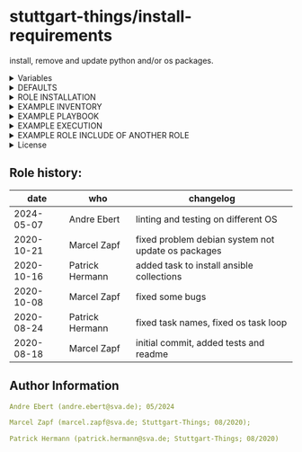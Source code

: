 stuttgart-things/install-requirements
====================

install, remove and update python and/or os packages.

<details><summary>Variables</summary>

The following vars can be set:
```yaml
vars:
  update_packages: true     # set for update or not update your os packages (update_packages: true/ false)
  os_packages:
    - htop  
    - unzip # the os package that you want to install. If not set, no os package will be installed. (os_packages: <package_name>)
  python_modules:
    - name: kubernetes      # the pip package that you want to install. If not set, no os package will be installed. If pip doesn't exist, it will be installed automatically. The pip version is decided based on the python version that is used by ansible on the target host.
      version: 10.0.1       # - python_modules: <package_name>
    - name: openshift       #   version: <package_version>
  ansible_collections:
    podman:
      name: containers.podman
      version: 1.3.1
    general:
      name: community.general
      version: 1.2.0
    crypto:
      name: community.crypto
      version: 1.2.0
```

</details>

<details><summary>DEFAULTS</summary>

```yaml
...
packer_update_packages: false

packer_python_modules:
  - name: netaddr

packer_os_prerequisites:
  - unzip
  - git
  - ansible
...

```

</details>

<details><summary>ROLE INSTALLATION</summary>

```bash
cat <<EOF > /tmp/requirements.yaml
- src: https://github.com/stuttgart-things/install-requirements.git
  scm: git
EOF

ansible-galaxy install -r /tmp/requirements.yaml --force
rm -rf /tmp/requirements.yaml
```

</details>

<details><summary>EXAMPLE INVENTORY</summary>

```bash
cat <<EOF > inventory
[appserver]
1.2.3.4 ansible_user=sthings
EOF
```

</details>

<details><summary>EXAMPLE PLAYBOOK</summary>

This playbook install the htop os package and the python module kubernetes with the version 10.0.1 and the latest openshift python module.

```yaml
cat <<EOF > install-requirements.yaml
---
- name: Install packages
  hosts: localhost
  gather_facts: true
  become: true
  vars:
    update_packages: true
    os_packages:
      - htop
      - unzip
    python_modules:
      - name: kubernetes
        version: 10.0.1
      - name: openshift

  roles:
    - install-requirements
EOF
```

</details>

<details><summary>EXAMPLE EXECUTION</summary>

```bash
ansible-playbook -i inventory install-requirements.yml
```

</details>

<details><summary>EXAMPLE ROLE INCLUDE OF ANOTHER ROLE</summary>

```yaml
# task file 
...
- name: Install prerequisites
  include_role:
    name: install-requirements
  vars:
    update_packages: "{{ packer_update_packages }}"
    os_packages: "{{ packer_os_prerequisites }}"
    python_modules: "{{ packer_python_modules }}"
  tags: setup
...
```

</details>

<details><summary>License</summary>

Copyright 2020 patrick hermann.

Licensed under the Apache License, Version 2.0 (the "License");
you may not use this file except in compliance with the License.
You may obtain a copy of the License at

    http://www.apache.org/licenses/LICENSE-2.0

Unless required by applicable law or agreed to in writing, software
distributed under the License is distributed on an "AS IS" BASIS,
WITHOUT WARRANTIES OR CONDITIONS OF ANY KIND, either express or implied.
See the License for the specific language governing permissions and
limitations under the License.

</details>

## Role history:
| date  | who | changelog |
|---|---|---|
|2024-05-07   | Andre Ebert | linting and testing on different OS
|2020-10-21   | Marcel Zapf | fixed problem debian system not update os packages
|2020-10-16   | Patrick Hermann | added task to install ansible collections
|2020-10-08   | Marcel Zapf | fixed some bugs
|2020-08-24   | Patrick Hermann  | fixed task names, fixed os task loop
|2020-08-18   | Marcel Zapf   | initial commit, added tests and readme

Author Information
------------------

```yaml
Andre Ebert (andre.ebert@sva.de); 05/2024

Marcel Zapf (marcel.zapf@sva.de; Stuttgart-Things; 08/2020);

Patrick Hermann (patrick.hermann@sva.de; Stuttgart-Things; 08/2020)
```
